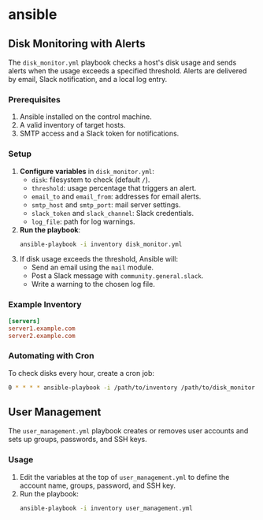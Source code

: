 # ansible

## Disk Monitoring with Alerts

The `disk_monitor.yml` playbook checks a host's disk usage and sends alerts when the usage exceeds a specified threshold. Alerts are delivered by email, Slack notification, and a local log entry.

### Prerequisites
1. Ansible installed on the control machine.
2. A valid inventory of target hosts.
3. SMTP access and a Slack token for notifications.

### Setup
1. **Configure variables** in `disk_monitor.yml`:
   - `disk`: filesystem to check (default `/`).
   - `threshold`: usage percentage that triggers an alert.
   - `email_to` and `email_from`: addresses for email alerts.
   - `smtp_host` and `smtp_port`: mail server settings.
   - `slack_token` and `slack_channel`: Slack credentials.
   - `log_file`: path for log warnings.
2. **Run the playbook**:
   ```bash
   ansible-playbook -i inventory disk_monitor.yml
   ```
3. If disk usage exceeds the threshold, Ansible will:
   - Send an email using the `mail` module.
   - Post a Slack message with `community.general.slack`.
   - Write a warning to the chosen log file.

### Example Inventory
```ini
[servers]
server1.example.com
server2.example.com
```

### Automating with Cron
To check disks every hour, create a cron job:
```bash
0 * * * * ansible-playbook -i /path/to/inventory /path/to/disk_monitor.yml
```

## User Management

The `user_management.yml` playbook creates or removes user accounts and sets up groups, passwords, and SSH keys.

### Usage
1. Edit the variables at the top of `user_management.yml` to define the account name, groups, password, and SSH key.
2. Run the playbook:
   ```bash
   ansible-playbook -i inventory user_management.yml
   ```
